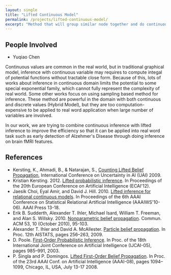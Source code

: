 ```yaml
---
layout: single
title: "Lifted Continuous Model"
permalink: /projects/lifted-continuous-model/
excerpt: "Method that will group similar node together and do continuous inference on the lifted graph, thus the method can be applied to larger dataset."
---
```


## People Involved

* Yuqiao Chen

Continuous values are common in the real world, but in traditional graphical model, inference with continuous variable may requires to compute integal of potential functions without tractable close form. Because of this, lots of works about inference in continuous domain limits the potential to some special exponential family, which cannot fully represent the complexity of real world. Some other works focus on using sampling based method for inference. These method are powerful in the domain with both continuous and discrete values (Hybrid Model), but they are too computation-expensive to be applied to real word application when large number of variables are involved.

In our work, we are trying to combine continuous inference with lifted inference to improve the efficiency so that it can be applied into real word task such as early detection of Alzehmer's Disease through doing inference on brain fMRI features.

## References

* Kersting, K., Ahmadi, B., & Natarajan, S., [Counting Lifted Belief Propagation](https://alchemy.cs.washington.edu/papers/pdfs/kersting-al09.pdf), International Conference on Uncertainty in AI (UAI) 2009.
* Kristian Kersting. 2012. [Lifted probabilistic inference](http://first-mm.informatik.uni-freiburg.de/files/kersting2012ecai_faia.pdf). In Proceedings of the 20th European Conference on Artificial Intelligence (ECAI'12).
* Jaesik Choi, Eyal Amir, and David J. Hill. 2010. [Lifted inference for relational continuous models](https://event.cwi.nl/uai2010/papers/UAI2010_0079.pdf). In Proceedings of the 6th AAAI Conference on Statistical Relational Artificial Intelligence (AAAIWS'10-06). AAAI Press 13-18.
* Erik B. Sudderth, Alexander T. Ihler, Michael Isard, William T. Freeman, and Alan S. Willsky. 2010. [Nonparametric belief propagation](http://ssg.mit.edu/nbp/papers/cvpr03.pdf). Commun. ACM 53, 10 (October 2010), 95-103.
* Alexander T. Ihler and David A. McAllester. [Particle belief propagation](https://pdfs.semanticscholar.org/be52/2b149aab5b672fd949326dcb3da817b3982b.pdf). In Proc. 12th AISTATS, pages 256–263, 2009.
* D. Poole. [First-Order Probabilistic Inference](https://www.ijcai.org/Proceedings/03/Papers/142.pdf). In Proc. of the 18th International Joint Conference on Artificial Intelligence (IJCAI-05), pages 985–991, 2003.
* P. Singla and P. Domingos. [Lifted First-Order Belief Propagation](https://homes.cs.washington.edu/~pedrod/papers/aaai08a.pdf). In Proc. of the 23rd AAAI Conf. on Artificial Intelligence (AAAI-08), pages 1094–1099, Chicago, IL, USA, July 13-17 2008.
